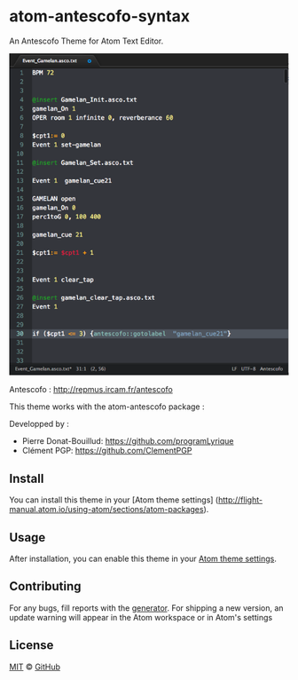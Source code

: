 # atom-antescofo-syntax

An Antescofo Theme for Atom Text Editor.

![](https://github.com/nadirB/atom-antescofo-syntax/blob/master/atom-antescofo-screen-caps.png)



Antescofo : http://repmus.ircam.fr/antescofo


This theme works with the atom-antescofo package :  


Developped by :

- Pierre Donat-Bouillud:  https://github.com/programLyrique
- Clément PGP: https://github.com/ClementPGP

## Install

You can install this theme in your [Atom theme settings] (http://flight-manual.atom.io/using-atom/sections/atom-packages).


## Usage

After installation, you can enable this theme in your [Atom theme settings](http://flight-manual.atom.io/using-atom/sections/atom-packages/#_atom_themes).


## Contributing

For any bugs, fill reports with the [generator](https://github.com/nadirB/atom-antescofo-syntax/issues). For shipping a new version, an update warning will appear in the Atom workspace or in Atom's settings

## License

[MIT](./LICENSE) &copy; [GitHub](https://github.com/)
